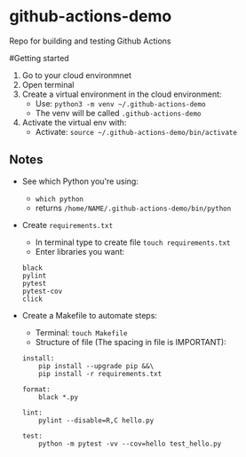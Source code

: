 # github-actions-demo
Repo for building and testing Github Actions

#Getting started

1. Go to your cloud environmnet
1. Open terminal
1. Create a virtual environment in the cloud environment:
    * Use: ```python3 -m venv ~/.github-actions-demo```
    * The venv will be called `.github-actions-demo`
1. Activate the virtual env with:
    * Activate: ```source ~/.github-actions-demo/bin/activate```


## Notes
* See which Python you're using:
    * `which python`
    * returns `/home/NAME/.github-actions-demo/bin/python`

* Create `requirements.txt`
    * In terminal type to create file `touch requirements.txt`  
    * Enter libraries you want:
    ```
    black
    pylint
    pytest
    pytest-cov
    click
    ```  
* Create a Makefile to automate steps:
    * Terminal: `touch Makefile`
    * Structure of file (The spacing in file is IMPORTANT):
    ```
    install:
	    pip install --upgrade pip &&\
	    pip install -r requirements.txt

    format:
        black *.py

    lint:
        pylint --disable=R,C hello.py

    test:
        python -m pytest -vv --cov=hello test_hello.py
    ```
